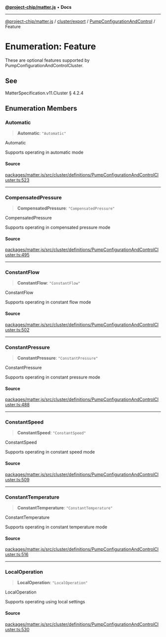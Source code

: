 [**@project-chip/matter.js**](../../../../../README.md) • **Docs**

***

[@project-chip/matter.js](../../../../../modules.md) / [cluster/export](../../../README.md) / [PumpConfigurationAndControl](../README.md) / Feature

# Enumeration: Feature

These are optional features supported by PumpConfigurationAndControlCluster.

## See

MatterSpecification.v11.Cluster § 4.2.4

## Enumeration Members

### Automatic

> **Automatic**: `"Automatic"`

Automatic

Supports operating in automatic mode

#### Source

[packages/matter.js/src/cluster/definitions/PumpConfigurationAndControlCluster.ts:523](https://github.com/project-chip/matter.js/blob/7a8cbb56b87d4ccf34bec5a9a95ab40a1711324f/packages/matter.js/src/cluster/definitions/PumpConfigurationAndControlCluster.ts#L523)

***

### CompensatedPressure

> **CompensatedPressure**: `"CompensatedPressure"`

CompensatedPressure

Supports operating in compensated pressure mode

#### Source

[packages/matter.js/src/cluster/definitions/PumpConfigurationAndControlCluster.ts:495](https://github.com/project-chip/matter.js/blob/7a8cbb56b87d4ccf34bec5a9a95ab40a1711324f/packages/matter.js/src/cluster/definitions/PumpConfigurationAndControlCluster.ts#L495)

***

### ConstantFlow

> **ConstantFlow**: `"ConstantFlow"`

ConstantFlow

Supports operating in constant flow mode

#### Source

[packages/matter.js/src/cluster/definitions/PumpConfigurationAndControlCluster.ts:502](https://github.com/project-chip/matter.js/blob/7a8cbb56b87d4ccf34bec5a9a95ab40a1711324f/packages/matter.js/src/cluster/definitions/PumpConfigurationAndControlCluster.ts#L502)

***

### ConstantPressure

> **ConstantPressure**: `"ConstantPressure"`

ConstantPressure

Supports operating in constant pressure mode

#### Source

[packages/matter.js/src/cluster/definitions/PumpConfigurationAndControlCluster.ts:488](https://github.com/project-chip/matter.js/blob/7a8cbb56b87d4ccf34bec5a9a95ab40a1711324f/packages/matter.js/src/cluster/definitions/PumpConfigurationAndControlCluster.ts#L488)

***

### ConstantSpeed

> **ConstantSpeed**: `"ConstantSpeed"`

ConstantSpeed

Supports operating in constant speed mode

#### Source

[packages/matter.js/src/cluster/definitions/PumpConfigurationAndControlCluster.ts:509](https://github.com/project-chip/matter.js/blob/7a8cbb56b87d4ccf34bec5a9a95ab40a1711324f/packages/matter.js/src/cluster/definitions/PumpConfigurationAndControlCluster.ts#L509)

***

### ConstantTemperature

> **ConstantTemperature**: `"ConstantTemperature"`

ConstantTemperature

Supports operating in constant temperature mode

#### Source

[packages/matter.js/src/cluster/definitions/PumpConfigurationAndControlCluster.ts:516](https://github.com/project-chip/matter.js/blob/7a8cbb56b87d4ccf34bec5a9a95ab40a1711324f/packages/matter.js/src/cluster/definitions/PumpConfigurationAndControlCluster.ts#L516)

***

### LocalOperation

> **LocalOperation**: `"LocalOperation"`

LocalOperation

Supports operating using local settings

#### Source

[packages/matter.js/src/cluster/definitions/PumpConfigurationAndControlCluster.ts:530](https://github.com/project-chip/matter.js/blob/7a8cbb56b87d4ccf34bec5a9a95ab40a1711324f/packages/matter.js/src/cluster/definitions/PumpConfigurationAndControlCluster.ts#L530)
